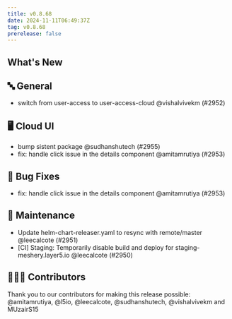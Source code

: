 ```yaml
---
title: v0.8.68
date: 2024-11-11T06:49:37Z
tag: v0.8.68
prerelease: false
---
```


## What's New
## 🔤 General
- switch from user-access to user-access-cloud @vishalvivekm (#2952)

## 🖥 Cloud UI

- bump sistent package @sudhanshutech (#2955)
- fix: handle click issue in the details component @amitamrutiya (#2953)

## 🐛 Bug Fixes

- fix: handle click issue in the details component @amitamrutiya (#2953)

## 🧰 Maintenance

- Update helm-chart-releaser.yaml to resync with remote/master @leecalcote (#2951)
- [CI] Staging: Temporarily disable build and deploy for staging-meshery.layer5.io @leecalcote (#2950)

## 👨🏽‍💻 Contributors

Thank you to our contributors for making this release possible:
@amitamrutiya, @l5io, @leecalcote, @sudhanshutech, @vishalvivekm and MUzairS15

